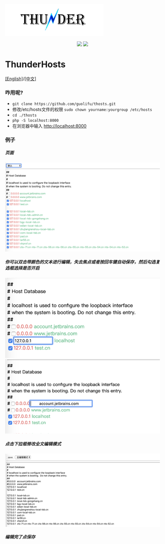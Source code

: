 ![](https://github.com/guolifu/thunder/raw/master/logo.png)
<p align=center>
<img src='https://img.shields.io/travis/rust-lang/rust.svg' />
<a target="_blank" href='https://packagist.org/packages/guolifu/thunder' >
<img src='https://img.shields.io/packagist/dt/doctrine/orm.svg' />
</a>
</p>

# ThunderHosts
[[English]](/README.md)/[[中文]](/README_cn.md)
### 咋用呢?
- `git clone https://github.com/guolifu/thosts.git`
- 修改/etc/hosts文件的权限
`sudo chown yourname:yourgroup /etc/hosts`
- `cd ./thosts`
- `php -S localhost:8000 `
- 在浏览器中输入 [http://localhost:8000](http://localhost:8000)

### 例子

##### 页面

![](https://github.com/guolifu/thosts/raw/master/source/img/p1_1.1.png)

##### 你可以双击带颜色的文本进行编辑，失去焦点或者按回车键自动保存，然后勾选复选框选择是否开启
![](https://github.com/guolifu/thosts/raw/master/source/img/p1_2.png)
![](https://github.com/guolifu/thosts/raw/master/source/img/p1_3.png)

##### 点击下拉框修改全文编辑模式
![](https://github.com/guolifu/thosts/raw/master/source/img/p2.2.png)

##### 编辑完了点保存